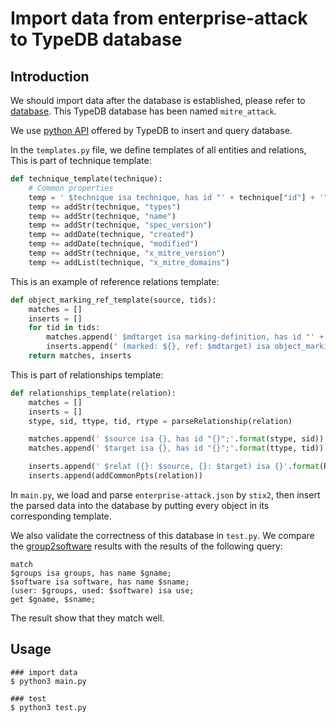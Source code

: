# Import data from enterprise-attack to TypeDB database
## Introduction
We should import data after the database is established, please refer to [database](../database). This TypeDB database has been named `mitre_attack`.

We use [python API](https://docs.vaticle.com/docs/client-api/python) offered by TypeDB to insert and query database. 

In the `templates.py` file, we define templates of all entities and relations, This is part of technique template:

```python
def technique_template(technique):
    # Common properties
    temp = ' $technique isa technique, has id "' + technique["id"] + '"'
    temp += addStr(technique, "types")
    temp += addStr(technique, "name")
    temp += addStr(technique, "spec_version")
    temp += addDate(technique, "created")
    temp += addDate(technique, "modified")
    temp += addStr(technique, "x_mitre_version")
    temp += addList(technique, "x_mitre_domains")
```

This is an example of reference relations template:

```python
def object_marking_ref_template(source, tids):
    matches = []
    inserts = []
    for tid in tids:
        matches.append(' $mdtarget isa marking-definition, has id "' + tid + '";')
        inserts.append(" (marked: ${}, ref: $mdtarget) isa object_marking_refs;".format(source))
    return matches, inserts
```

This is part of relationships template:
```python
def relationships_template(relation):
    matches = []
    inserts = []
    stype, sid, ttype, tid, rtype = parseRelationship(relation)

    matches.append(' $source isa {}, has id "{}";'.format(stype, sid))
    matches.append(' $target isa {}, has id "{}";'.format(ttype, tid))

    inserts.append(' $relat ({}: $source, {}: $target) isa {}'.format(RELATION_ACTORS_MAPPING[rtype][0], RELATION_ACTORS_MAPPING[rtype][1], rtype))
    inserts.append(addCommonPpts(relation))
```

In `main.py`, we load and parse `enterprise-attack.json` by `stix2`, then insert the parsed data into the database by putting every object in its corresponding template.

We also validate the correctness of this database in `test.py`. We compare the [group2software](../group2software) results with the results of the following query:
```
match
$groups isa groups, has name $gname;
$software isa software, has name $sname;
(user: $groups, used: $software) isa use;
get $gname, $sname;
```
The result show that they match well.

## Usage

```shell
### import data
$ python3 main.py

### test
$ python3 test.py
```
